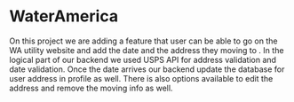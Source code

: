 # WaterAmerica
On this project we are adding a feature that user can be able to go on the WA utility website and add the date and the address they moving to . In the logical part of our backend we used USPS API for address validation and date validation. Once the date arrives our backend update the database for user address in profile as well. There is also options available to edit the address and remove the moving info as well. 
